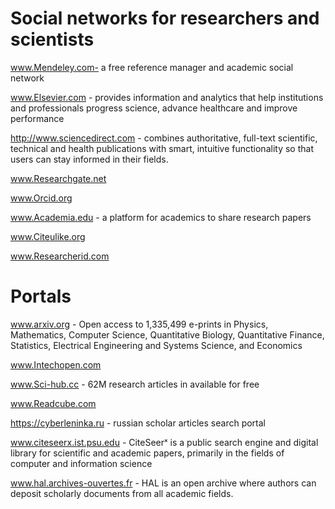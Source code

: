 # Social networks for researchers and scientists

www.Mendeley.com-  a free reference manager and academic social network

www.Elsevier.com - provides information and analytics that help institutions and professionals progress science, advance healthcare and improve performance

http://www.sciencedirect.com - combines authoritative, full-text scientific, technical and health publications with smart, intuitive functionality so that users can stay informed in their fields.

www.Researchgate.net

www.Orcid.org

www.Academia.edu - a platform for academics to share research papers

www.Citeulike.org

www.Researcherid.com

# Portals


www.arxiv.org - Open access to 1,335,499 e-prints in Physics, Mathematics, Computer Science, Quantitative Biology, Quantitative Finance, Statistics, Electrical Engineering and Systems Science, and Economics

www.Intechopen.com

www.Sci-hub.cc - 62M research articles in available for free

www.Readcube.com

https://cyberleninka.ru - russian scholar articles search portal

www.citeseerx.ist.psu.edu - CiteSeerˣ is a public search engine and digital library for scientific and academic papers, primarily in the fields of computer and information science

www.hal.archives-ouvertes.fr - HAL is an open archive where authors can deposit scholarly documents from all academic fields.

